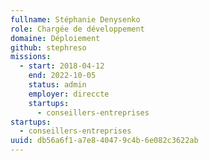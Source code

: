 ```yaml
---
fullname: Stéphanie Denysenko
role: Chargée de développement
domaine: Déploiement
github: stephreso
missions:
  - start: 2018-04-12
    end: 2022-10-05
    status: admin
    employer: direccte
    startups:
      - conseillers-entreprises
startups:
  - conseillers-entreprises
uuid: db56a6f1-a7e8-4047-9c4b-6e082c3622ab
---
```

